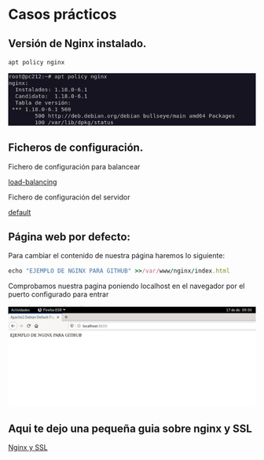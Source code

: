 # Casos prácticos

## Versión de Nginx instalado.
 
``` ruby 
apt policy nginx
```

![casos](https://github.com/victorsanmar/nginx/blob/main/imagenes/version.PNG)

## Ficheros de configuración.

Fichero de configuración para balancear

[load-balancing](https://github.com/victorsanmar/nginx/blob/main/load-balancing.conf)

Fichero de configuración del servidor

[default](https://github.com/victorsanmar/nginx/blob/main/default)

## Página web por defecto:

Para cambiar el contenido de nuestra página haremos lo siguiente:

``` ruby 
echo "EJEMPLO DE NGINX PARA GITHUB" >>/var/www/nginx/index.html
```

Comprobamos nuestra pagina poniendo localhost en el navegador por el puerto configurado para entrar

![localhost](https://github.com/victorsanmar/nginx/blob/main/imagenes/localhost.PNG)

## Aqui te dejo una pequeña guia sobre nginx y SSL

[Nginx y SSL](https://github.com/victorsanmar/script-lamp/blob/main/NGINX%20ssl%20y%20balanceo.pdf)
